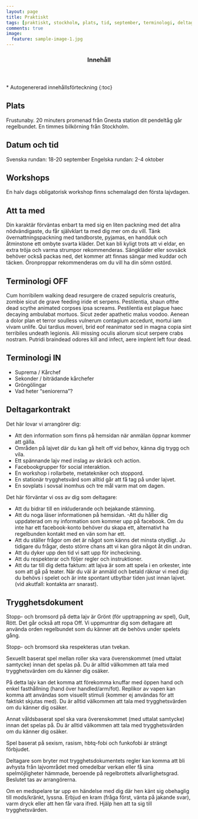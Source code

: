 ```yaml
---
layout: page
title: Praktiskt
tags: [praktiskt, stockholm, plats, tid, september, terminologi, deltagarkontrakt, kontakt]
comments: true
image:
  feature: sample-image-1.jpg
---
```


<section id="table-of-contents" class="toc">
  <header>
    <h3>Innehåll</h3>
  </header>
<div id="drawer" markdown="1">
*  Autogenererad innehållsförteckning
{:toc}
</div>
</section><!-- /#table-of-contents -->

## Plats

Frustunaby. 20 minuters promenad från Gnesta station dit pendeltåg går regelbundet. En timmes bilkörning från Stockholm. 

## Datum och tid

Svenska rundan: 	18-20 september
Engelska rundan:	 2-4 oktober

## Workshops

En halv dags obligatorisk workshop finns schemalagd den första lajvdagen.

## Att ta med

Din karaktär förväntas enbart ta med sig en liten packning med det allra nödvändigaste, du får självklart ta med dig mer om du vill. Tänk övernattningspackning med tandborste, pyjamas, en handduk och åtminstone ett ombyte svarta kläder. Det kan bli kyligt trots att vi eldar, en extra tröja och varma strumpor rekommenderas. Sängkläder eller sovsäck behöver också packas ned, det kommer att finnas sängar med kuddar och täcken. Öronproppar rekommenderas om du vill ha din sömn ostörd.

## Terminologi OFF

Cum horribilem walking dead resurgere de crazed sepulcris creaturis, zombie sicut de grave feeding iride et serpens. Pestilentia, shaun ofthe dead scythe animated corpses ipsa screams. Pestilentia est plague haec decaying ambulabat mortuos. Sicut zeder apathetic malus voodoo. Aenean a dolor plan et terror soulless vulnerum contagium accedunt, mortui iam vivam unlife. Qui tardius moveri, brid eof reanimator sed in magna copia sint terribiles undeath legionis. Alii missing oculis aliorum sicut serpere crabs nostram. Putridi braindead odores kill and infect, aere implent left four dead.

## Terminologi IN

- Suprema / Kårchef
- Sekonder / biträdande kårchefer
- Gröngölingar
- Vad heter “seniorerna”?

## Deltagarkontrakt

Det här lovar vi arrangörer dig:

- Att den information som finns på hemsidan när anmälan öppnar kommer att gälla.
- Områden på lajvet där du kan gå helt off vid behov, känna dig trygg och vila.
- Ett spännande lajv med inslag av skräck och action.
- Facebookgrupper för social interaktion.
- En workshop i rollarbete, metatekniker och stoppord.
- En stationär trygghetsvärd som alltid går att få tag på under lajvet.
- En sovplats i sovsal inomhus och tre mål varm mat om dagen.
 
Det här förväntar vi oss av dig som deltagare:

- Att du bidrar till en inkluderande och bejakande stämning.
-  Att du noga läser informationen på hemsidan.
-Att du håller dig uppdaterad om ny information som kommer upp på facebook. Om du inte har ett facebook-konto behöver du skapa ett, alternativt ha regelbunden kontakt med en vän som har ett.
- Att du ställer frågor om det är något som känns det minsta otydligt. Ju tidigare du frågar, desto större chans att vi kan göra något åt din undran.
- Att du dyker upp den tid vi satt upp för incheckning.
- Att du respekterar och följer regler och instruktioner.
- Att du tar till dig detta faktum: att lajva är som att spela i en orkester, inte som att gå på teater. När du väl är anmäld och betald räknar vi med dig: du behövs i spelet och är inte spontant utbytbar tiden just innan lajvet. (vid akutfall: kontakta arr snarast).

## Trygghetsdokument

Stopp- och bromsord på detta lajv är Grönt (för upptrappning av spel), Gult, Rött. Det går också att ropa Off. Vi uppmuntrar dig som deltagare att använda orden regelbundet som du känner att de behövs under spelets gång.

Stopp- och bromsord ska respekteras utan tvekan.

Sexuellt baserat spel mellan roller ska vara överenskommet (med uttalat samtycke) innan det spelas på. Du är alltid välkommen att tala med trygghetsvärden om du känner dig osäker.

På detta lajv kan det komma att förekomma knuffar med öppen hand och enkel fasthållning (hand över handled/arm/fot). Replikor av vapen kan komma att användas som visuellt stimuli (kommer ej användas för att faktiskt skjutas med). Du är alltid välkommen att tala med trygghetsvärden om du känner dig osäker.

Annat våldsbaserat spel ska vara överenskommet (med uttalat samtycke) innan det spelas på. Du är alltid välkommen att tala med trygghetsvärden om du känner dig osäker.

Spel baserat på sexism, rasism, hbtq-fobi och funkofobi är strängt förbjudet. 

Deltagare som bryter mot trygghetsdokumentets regler kan komma att bli avhysta från lajvområdet med omedelbar verkan eller få sina spelmöjligheter hämmade, beroende på regelbrottets allvarlighetsgrad. Beslutet tas av arrangörerna.

Om en medspelare tar upp en händelse med dig där hen känt sig obehaglig till mods/kränkt, lyssna. Erbjud en kram (fråga först, vänta på jakande svar), varm dryck eller att hen får vara ifred. Hjälp hen att ta sig till trygghetsvärden.
